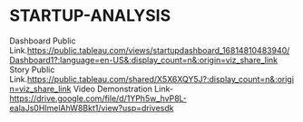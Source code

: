 # STARTUP-ANALYSIS


Dashboard Public Link.https://public.tableau.com/views/startupdashboard_16814810483940/Dashboard1?:language=en-US&:display_count=n&:origin=viz_share_link
Story Public Link.https://public.tableau.com/shared/X5X6XQY5J?:display_count=n&:origin=viz_share_link
Video Demonstration Link-https://drive.google.com/file/d/1YPh5w_hvP8L-ealaJs0HImelAhW8Bkt1/view?usp=drivesdk
